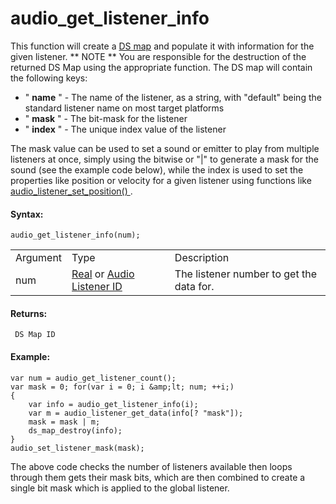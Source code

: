 # audio_get_listener_info

This function will create a [DS
map](../../../Data_Structures/DS_Maps/DS_Maps) and populate it with
information for the given listener. ** NOTE ** You are responsible for
the destruction of the returned DS Map using the appropriate function.
The DS map will contain the following keys:

-   " **name** " - The name of the listener, as a string, with "default"
    being the standard listener name on most target platforms
-   " **mask** " - The bit-mask for the listener
-   " **index** " - The unique index value of the listener

The mask value can be used to set a sound or emitter to play from
multiple listeners at once, simply using the bitwise or "\|" to generate
a mask for the sound (see the example code below), while the index is
used to set the properties like position or velocity for a given
listener using functions like [ audio_listener_set_position()
](audio_listener_set_position) .

#### Syntax:

``` gml
audio_get_listener_info(num);
```

|          |                                                                                                                                                                                                                    |                                          |
|----------|--------------------------------------------------------------------------------------------------------------------------------------------------------------------------------------------------------------------|------------------------------------------|
| Argument | Type                                                                                                                                                                                                               | Description                              |
| num      |  [Real](../../../../../../GameMaker_Language/GML_Overview/Data_Types) or [Audio Listener ID](../../../../../../GameMaker_Language/GML_Reference/Asset_Management/Audio/Audio_Listeners/Audio_Listeners)    | The listener number to get the data for. |

#### Returns:

``` gml
 DS Map ID
```

#### Example:

``` gml
var num = audio_get_listener_count();
var mask = 0; for(var i = 0; i &amp;lt; num; ++i;)
{
    var info = audio_get_listener_info(i);
    var m = audio_listener_get_data(info[? "mask"]);
    mask = mask | m;
    ds_map_destroy(info);
}
audio_set_listener_mask(mask);
```

The above code checks the number of listeners available then loops
through them gets their mask bits, which are then combined to create a
single bit mask which is applied to the global listener.
